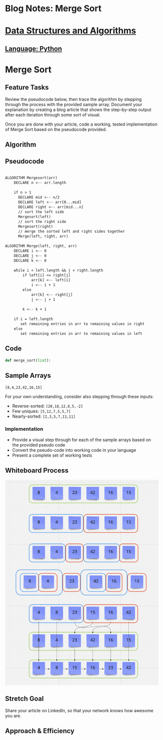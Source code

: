 # Blog Notes: Merge Sort
# [Data Structures and Algorithms](https://alsosteve.github.io/data-structures-and-algorithms/)
## [Language: Python](https://alsosteve.github.io/data-structures-and-algorithms/python/)

# Merge Sort
## Feature Tasks
Review the pseudocode below, then trace the algorithm by stepping through the process with the provided sample array. Document your explanation by creating a blog article that shows the step-by-step output after each iteration through some sort of visual.

Once you are done with your article, code a working, tested implementation of Merge Sort based on the pseudocode provided.

## Algorithm

## Pseudocode

```

ALGORITHM Mergesort(arr)
    DECLARE n <-- arr.length

    if n > 1
      DECLARE mid <-- n/2
      DECLARE left <-- arr[0...mid]
      DECLARE right <-- arr[mid...n]
      // sort the left side
      Mergesort(left)
      // sort the right side
      Mergesort(right)
      // merge the sorted left and right sides together
      Merge(left, right, arr)

ALGORITHM Merge(left, right, arr)
    DECLARE i <-- 0
    DECLARE j <-- 0
    DECLARE k <-- 0

    while i < left.length && j < right.length
        if left[i] <= right[j]
            arr[k] <-- left[i]
            i <-- i + 1
        else
            arr[k] <-- right[j]
            j <-- j + 1

        k <-- k + 1

    if i = left.length
       set remaining entries in arr to remaining values in right
    else
       set remaining entries in arr to remaining values in left
```

## Code

``` python
def merge_sort(list):

```

## Sample Arrays

`[8,4,23,42,16,15]`

For your own understanding, consider also stepping through these inputs:

* Reverse-sorted: `[20,18,12,8,5,-2]`
* Few uniques: `[5,12,7,5,5,7]`
* Nearly-sorted: `[2,3,5,7,13,11]`

### Implementation
* Provide a visual step through for each of the sample arrays based on the provided pseudo code
* Convert the pseudo-code into working code in your language
* Present a complete set of working tests

## Whiteboard Process
![challenge27](27.png)

## Stretch Goal
Share your article on LinkedIn, so that your network knows how awesome you are.

## Approach & Efficiency

